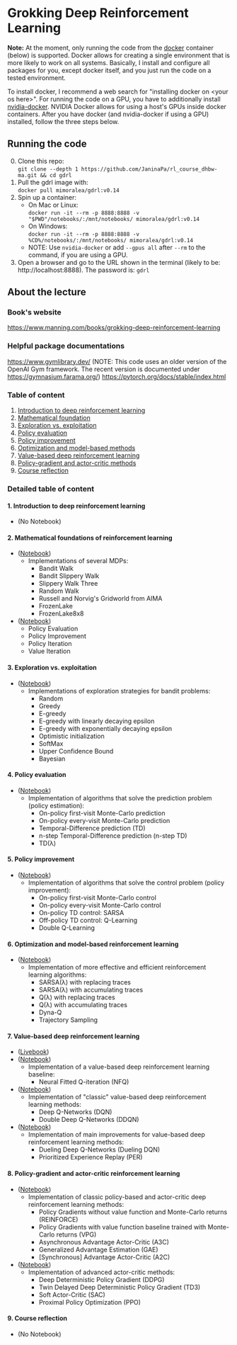 # Grokking Deep Reinforcement Learning

**Note:** At the moment, only running the code from the [docker](https://github.com/docker/docker-ce) container (below) is supported. Docker allows for creating a single environment that is more likely to work on all systems. Basically, I install and configure all packages for you, except docker itself, and you just run the code on a tested environment. 

To install docker, I recommend a web search for "installing docker on \<your os here>". For running the code on a GPU, you have to additionally install [nvidia-docker](https://github.com/NVIDIA/nvidia-docker). NVIDIA Docker allows for using a host's GPUs inside docker containers. After you have docker (and nvidia-docker if using a GPU) installed, follow the three steps below. 

## Running the code
  0. Clone this repo:  
  `git clone --depth 1 https://github.com/JaninaPa/rl_course_dhbw-ma.git && cd gdrl`
  1. Pull the gdrl image with:  
  `docker pull mimoralea/gdrl:v0.14`
  2. Spin up a container:
     - On Mac or Linux:  
     `docker run -it --rm -p 8888:8888 -v "$PWD"/notebooks/:/mnt/notebooks/ mimoralea/gdrl:v0.14` 
     - On Windows:  
     `docker run -it --rm -p 8888:8888 -v %CD%/notebooks/:/mnt/notebooks/ mimoralea/gdrl:v0.14`
     - NOTE: Use `nvidia-docker` or add `--gpus all` after `--rm` to the command, if you are using a GPU.
  3. Open a browser and go to the URL shown in the terminal (likely to be: http://localhost:8888). The password is: `gdrl`

## About the lecture

### Book's website

https://www.manning.com/books/grokking-deep-reinforcement-learning

### Helpful package documentations

https://www.gymlibrary.dev/ (NOTE: This code uses an older version of the OpenAI Gym framework. The recent version is documented under https://gymnasium.farama.org/)
https://pytorch.org/docs/stable/index.html 

### Table of content

  1. [Introduction to deep reinforcement learning](#1-introduction-to-deep-reinforcement-learning)
  2. [Mathematical foundation](#2-mathematical-foundations-of-reinforcement-learning)
  3. [Exploration vs. exploitation](#3-exploration-vs-exploitation)
  4. [Policy evaluation](#4-policy-evaluation)
  5. [Policy improvement](#5-policy-improvement)
  6. [Optimization and model-based methods](#6-optimization-and-model-based-reinforcement-learning)
  7. [Value-based deep reinforcement learning](#7-value-based-deep-reinforcement-learning)
  8. [Policy-gradient and actor-critic methods](#8-policy-gradient-and-actor-critic-reinforcement-learning)
  9. [Course reflection](#-course-reflection)

### Detailed table of content

#### 1. Introduction to deep reinforcement learning
- \(No Notebook\)
      
#### 2. Mathematical foundations of reinforcement learning
- \([Notebook](/notebooks/chapter_02/chapter-02.ipynb)\)
  - Implementations of several MDPs: 
    - Bandit Walk
    - Bandit Slippery Walk
    - Slippery Walk Three
    - Random Walk
    - Russell and Norvig's Gridworld from AIMA
    - FrozenLake
    - FrozenLake8x8
- \([Notebook](/notebooks/chapter_03/chapter-03.ipynb)\) 
    - Policy Evaluation
    - Policy Improvement
    - Policy Iteration
    - Value Iteration
   
#### 3. Exploration vs. exploitation
- \([Notebook](/notebooks/chapter_04/chapter-04.ipynb)\)
  - Implementations of exploration strategies for bandit problems:
    - Random
    - Greedy
    - E-greedy
    - E-greedy with linearly decaying epsilon
    - E-greedy with exponentially decaying epsilon
    - Optimistic initialization
    - SoftMax
    - Upper Confidence Bound
    - Bayesian
    
#### 4. Policy evaluation
- \([Notebook](/notebooks/chapter_05/chapter-05.ipynb)\)
  - Implementation of algorithms that solve the prediction problem (policy estimation):
    - On-policy first-visit Monte-Carlo prediction
    - On-policy every-visit Monte-Carlo prediction
    - Temporal-Difference prediction (TD)
    - n-step Temporal-Difference prediction (n-step TD)
    - TD(λ)
#### 5. Policy improvement
- \([Notebook](/notebooks/chapter_06/chapter-06.ipynb)\)
  - Implementation of algorithms that solve the control problem (policy improvement):
    - On-policy first-visit Monte-Carlo control
    - On-policy every-visit Monte-Carlo control
    - On-policy TD control: SARSA
    - Off-policy TD control: Q-Learning
    - Double Q-Learning
#### 6. Optimization and model-based reinforcement learning
- \([Notebook](/notebooks/chapter_07/chapter-07.ipynb)\)
  - Implementation of more effective and efficient reinforcement learning algorithms:
    - SARSA(λ) with replacing traces
    - SARSA(λ) with accumulating traces
    - Q(λ) with replacing traces
    - Q(λ) with accumulating traces
    - Dyna-Q
    - Trajectory Sampling
#### 7. Value-based deep reinforcement learning
- \([Livebook](https://livebook.manning.com/book/grokking-deep-reinforcement-learning/chapter-8)\)
- \([Notebook](/notebooks/chapter_08/chapter-08.ipynb)\)
  - Implementation of a value-based deep reinforcement learning baseline:
    - Neural Fitted Q-iteration (NFQ)
- \([Notebook](/notebooks/chapter_09/chapter-09.ipynb)\)
  - Implementation of "classic" value-based deep reinforcement learning methods:
    - Deep Q-Networks (DQN)
    - Double Deep Q-Networks (DDQN)
- \([Notebook](/notebooks/chapter_10/chapter-10.ipynb)\)
  - Implementation of main improvements for value-based deep reinforcement learning methods:
    - Dueling Deep Q-Networks (Dueling DQN)
    - Prioritized Experience Replay (PER)
#### 8. Policy-gradient and actor-critic reinforcement learning
- \([Notebook](/notebooks/chapter_11/chapter-11.ipynb)\)
  - Implementation of classic policy-based and actor-critic deep reinforcement learning methods:
    - Policy Gradients without value function and Monte-Carlo returns (REINFORCE)
    - Policy Gradients with value function baseline trained with Monte-Carlo returns (VPG)  
    - Asynchronous Advantage Actor-Critic (A3C)
    - Generalized Advantage Estimation (GAE)
    - \[Synchronous\] Advantage Actor-Critic (A2C)
- \([Notebook](/notebooks/chapter_12/chapter-12.ipynb)\)
  - Implementation of advanced actor-critic methods:
    - Deep Deterministic Policy Gradient (DDPG)
    - Twin Delayed Deep Deterministic Policy Gradient (TD3)
    - Soft Actor-Critic (SAC)
    - Proximal Policy Optimization (PPO)
#### 9. Course reflection
- \(No Notebook\)
